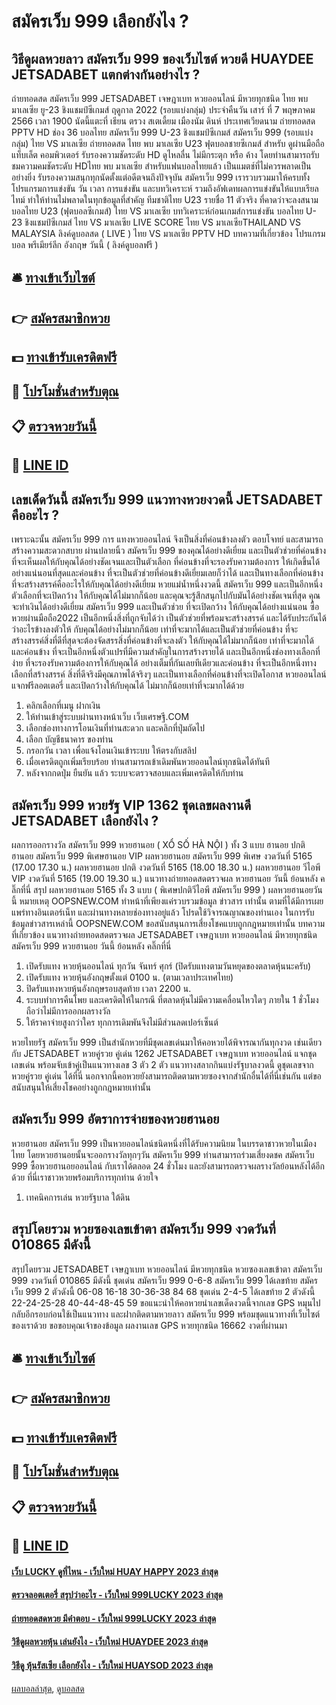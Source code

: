 # สมัครเว็บ 999 เลือกยังไง ?
## วิธีดูผลหวยลาว สมัครเว็บ 999 ของเว็บไซต์ หวยดี HUAYDEE JETSADABET แตกต่างกันอย่างไร ?
ถ่ายทอดสด สมัครเว็บ 999 JETSADABET เจษฎาเบท หวยออนไลน์ มีหวยทุกชนิด ไทย พบ มาเลเซีย ยู-23 ชิงแชมป์ซีเกมส์ ฤดูกาล 2022 (รอบแบ่งกลุ่ม) ประจำคืนวัน เสาร์ ที่ 7 พฤษภาคม 2566 เวลา 1900 นัดนี้แตะที่ เธียน ตรวง สเตเดี้ยม เมืองนัม ดินห์ ประเทศเวียดนาม ถ่ายทอดสด PPTV HD ช่อง 36
บอลไทย สมัครเว็บ 999 U-23 ชิงแชมป์ซีเกมส์ สมัครเว็บ 999 (รอบแบ่งกลุ่ม) ไทย VS มาเลเซีย
ถ่ายทอดสด ไทย พบ มาเลเซีย U23 ฟุตบอลชายซีเกมส์ สำหรับ ดูผ่านมือถือ แท็บเล็ต คอมพิวเตอร์ รับรองความชัดระดับ HD ดูไหลลื่น ไม่มีกระตุก หรือ ค้าง โดยท่านสามารถรับชมความคมชัดระดับ HDไทย พบ มาเลเซีย สำหรับแฟนบอลไทยแล้ว เป็นแมตช์ที่ไม่ควรพลาดเป็นอย่างยิ่ง รับรองความสนุกทุกนัดตั้งแต่อดีตจนถึงปัจจุบัน สมัครเว็บ 999 เรารวบรวมมาให้ครบทั้งโปรแกรมการแข่งขัน วัน เวลา การแข่งขัน และบทวิเคราะห์ รวมถึงอัฟเดทผลการแข่งขันให้แบบเรียลไทม์ ทำให้ท่านไม่พลาดในทุกข้อมูลที่สำคัญ
ทีมชาติไทย U23 รายชื่อ 11 ตัวจริง ที่คาดว่าจะลงสนาม
บอลไทย U23 (ฟุตบอลซีเกมส์) ไทย VS มาเลเซีย
บทวิเคราะห์ก่อนเกมส์การแข่งขัน บอลไทย U-23 ชิงแชมป์ซีเกมส์ ไทย VS มาเลเซีย
LIVE SCORE ไทย VS มาเลเซียTHAILAND VS MALAYSIA
ลิงค์ดูบอลสด ( LIVE ) ไทย VS มาเลเซีย
PPTV HD 
บทความที่เกี่ยวข้อง
โปรแกรมบอล พรีเมียร์ลีก อังกฤษ วันนี้ ( ลิงค์ดูบอลฟรี )

## 🛎 [ทางเข้าเว็บไซต์](https://bit.ly/3BG5bNw)
## 👉 [สมัครสมาชิกหวย](https://bit.ly/3BG5bNw)
## 💵 [ทางเข้ารับเครดิตฟรี](https://bit.ly/3C3mvgS)
## 👑 [โปรโมชั่นสำหรับตุณ](https://bit.ly/3C3mvgS)
## 📋 [ตรวจหวยวันนี้](https://bit.ly/3C3mvgS)
## 📱 [LINE ID](https://bit.ly/3C3mvgS)

## เลขเด็ดวันนี้ สมัครเว็บ 999 แนวทางหวยงวดนี้ JETSADABET คืออะไร ?
เพราะฉะนั้น สมัครเว็บ 999 การ แทงหวยออนไลน์ จึงเป็นสิ่งที่ค่อนข้างลงตัว ตอบโจทย์ และสามารถสร้างความสะดวกสบาย ผ่านปลายนิ้ว สมัครเว็บ 999 ของคุณได้อย่างดีเยี่ยม และเป็นตัวช่วยที่ค่อนข้าง ที่จะเห็นผลให้กับคุณได้อย่างชัดเจนและเป็นตัวเลือก ที่ค่อนข้างที่จะรองรับความต้องการ ให้เกิดขึ้นได้อย่างแน่นอนที่สุดและค่อนข้าง ที่จะเป็นตัวช่วยที่ค่อนข้างดีเยี่ยมเลยก็ว่าได้ และเป็นทางเลือกที่ค่อนข้าง ที่จะสร้างสรรค์คืออะไรให้กับคุณได้อย่างดีเยี่ยม หวยแม่น้ำหนึ่งงวดนี้ สมัครเว็บ 999 และเป็นอีกหนึ่งตัวเลือกที่จะเปิดกว้าง ให้กับคุณได้ไม่มากก็น้อย และคุณจะรู้สึกสนุกไปกับมันได้อย่างชัดเจนที่สุด คุณจะทำเงินได้อย่างดีเยี่ยม สมัครเว็บ 999 และเป็นตัวช่วย ที่จะเปิดกว้าง ให้กับคุณได้อย่างแน่นอน
ซื้อหวยผ่านมือถือ2022 เป็นอีกหนึ่งสิ่งที่ถูกจับได้ว่า เป็นตัวช่วยที่พร้อมจะสร้างสรรค์ และได้รับประกันได้ว่าอะไรข้างลงตัวให้ กับคุณได้อย่างไม่มากก็น้อย เท่าที่จะมากได้และเป็นตัวช่วยที่ค่อนข้าง ที่จะสร้างสรรค์สิ่งที่ดีที่สุดจะต้องจัดสรรสิ่งที่ค่อนข้างที่จะลงตัว ให้กับคุณได้ไม่มากก็น้อย เท่าที่จะมากได้และค่อนข้าง ที่จะเป็นอีกหนึ่งตัวแปรที่มีความสำคัญในการสร้างรายได้ และเป็นอีกหนึ่งช่องทางเลือกที่ง่าย ที่จะรองรับความต้องการให้กับคุณได้ อย่างเต็มที่กันเลยทีเดียวและค่อนข้าง ที่จะเป็นอีกหนึ่งทางเลือกที่สร้างสรรค์ สิ่งที่ดีจริงมีคุณภาพได้จริงๆ และเป็นทางเลือกที่ค่อนข้างที่จะเปิดโอกาส หวยออนไลน์แจกฟรีลอตเตอรี่ และเปิดกว้างให้กับคุณได้ ไม่มากก็น้อยเท่าที่จะมากได้ด้วย
1. คลิกเลือกที่เมนู ฝากเงิน
2. ให้ท่านเข้าสู่ระบบผ่านทางหน้าเว็บ เว็บเศรษฐี.COM
3. เลือกช่องทางการโอนเงินที่ท่านสะดวก และคลิกที่ปุ่มถัดไป
4. เลือก บัญชีธนาคาร ของท่าน
5. กรอกวัน เวลา เพื่อแจ้งโอนเงินเข้าระบบ ให้ตรงกับสลิป
6. เมื่อเครดิตถูกเพิ่มเรียบร้อย ท่านสามารถเข้าเดิมพันหวยออนไลน์ทุกชนิดได้ทันที
7. หลังจากกดปุ่ม ยืนยัน แล้ว ระบบจะตรวจสอบและเพิ่มเครดิตให้กับท่าน

## สมัครเว็บ 999 หวยรัฐ VIP 1362 ชุดเลขผลงานดี JETSADABET เลือกยังไง ?
ผลการออกรางวัล สมัครเว็บ 999 หวยฮานอย ( XỔ SỐ HÀ NỘI ) ทั้ง 3 แบบ ฮานอย ปกติฮานอย สมัครเว็บ 999 พิเศษฮานอย VIP
ผลหวยฮานอย สมัครเว็บ 999 พิเศษ งวดวันที่ 5165 (17.00 17.30 น.)
ผลหวยฮานอย ปกติ งวดวันที่ 5165 (18.00 18.30 น.)
ผลหวยฮานอย วีไอพี VIP งวดวันที่ 5165 (19.00 19.30 น.)
 แนวทางถ่ายทอดสดตรวจผล หวยฮานอย วันนี้ ย้อนหลัง คลิ๊กที่นี่ 
สรุป ผลหวยฮานอย 5165 ทั้ง 3 แบบ ( พิเศษปกติวีไอพี สมัครเว็บ 999 ) ผลหวยฮานอยวันนี้
หมายเหตุ OOPSNEW.COM ทำหน้าที่เพียงแค่รวบรวมข้อมูล ข่าวสาร เท่านั้น ตามที่ได้มีการเผยแพร่ทางอินเตอร์เน็ท และผ่านทางหลายช่องทางอยู่แล้ว โปรดใช้วิจารณญาณของท่านเอง ในการรับข้อมูลข่าวสารเหล่านี้ OOPSNEW.COM ขอสนับสนุนการเสี่ยงโชคแบบถูกกฎหมายเท่านั้น
บทความที่เกี่ยวข้อง
แนวทางถ่ายทอดสดตรวจผล JETSADABET เจษฎาเบท หวยออนไลน์ มีหวยทุกชนิด สมัครเว็บ 999 หวยฮานอย วันนี้ ย้อนหลัง คลิ๊กที่นี่
1. เปิดรับแทง หวยหุ้นออนไลน์ ทุกวัน จันทร์ ศุกร์ (ปิดรับแทงตามวันหยุดของตลาดหุ้นนะครับ)
2. เปิดรับแทง หวยหุ้นอังกฤษตั้งแต่ 0100 น. (ตามเวลาประเทศไทย)
3. ปิดรับแทงหวยหุ้นอังกฤษรอบสุดท้าย เวลา 2200 น.
4. ระบบทำการคืนโพย และเครดิตให้ในกรณี ที่ตลาดหุ้นไม่มีความเคลื่อนไหวใดๆ ภายใน 1 ชั่วโมง ถือว่าไม่มีการออกผลรางวัล
5. ให้ราคาจ่ายสูงกว่าใคร ทุกการเดิมพันจึงไม่มีส่วนลดเปอร์เซ็นต์

หวยไทยรัฐ สมัครเว็บ 999 เป็นสำนักหวยที่มีชุดเลขเด่นมาให้คอหวยได้พิจารณากันทุกงวด เช่นเดียวกับ JETSADABET หวยคู่รวย คู่เด่น 1262 JETSADABET เจษฎาเบท หวยออนไลน์ แจกชุดเลขเด่น พร้อมจับเข้าคู่เป็นแนวทางเลข 3 ตัว 2 ตัว แนวทางสลากกินแบ่งรัฐบาลงวดนี้ ดูชุดเลขจากหวยคู่รวย คู่เด่น ได้ที่นี่ นอกจากนี้คอหวยยังสามารถติดตามหวยซองจากสำนักอื่นได้ที่นี่เช่นกัน แต่ขอสนับสนุนให้เสี่ยงโชคอย่างถูกกฎหมายเท่านั้น

## สมัครเว็บ 999 อัตราการจ่ายของหวยฮานอย
หวยฮานอย สมัครเว็บ 999 เป็นหวยออนไลน์ชนิดหนึ่งที่ได้รับความนิยม ในบรรดาชาวหวยในเมืองไทย โดยหวยฮานอยนั้นจะออกรางวัลทุกๆวัน สมัครเว็บ 999 ท่านสามารถร่วมเสี่ยงดชค สมัครเว็บ 999 ซื้อหวยฮานอยออนไลน์ กับเราได้ตลอด 24 ชั่วโมง และยังสามารถตรวจผลรางวัลย้อนหลังได้อีกด้วย ที่นี่เราชาวหวยพร้อมบริการทุกท่าน ด้วยใจ
1. เทคนิคการเล่น หวยรัฐบาล ใต้ดิน

## สรุปโดยรวม หวยซองเลขเข้าตา สมัครเว็บ 999 งวดวันที่ 010865 มีดังนี้
สรุปโดยรวม JETSADABET เจษฎาเบท หวยออนไลน์ มีหวยทุกชนิด หวยซองเลขเข้าตา สมัครเว็บ 999 งวดวันที่ 010865 มีดังนี้ ชุดเด่น สมัครเว็บ 999 0-6-8 สมัครเว็บ 999 ได้เลขท้าย สมัครเว็บ 999 2 ตัวดังนี้
06-08
16-18
30-36-38
84
68
ชุดเด่น 2-4-5 ได้เลขท้าย 2 ตัวดังนี้
22-24-25-28
40-44-48-45
59
ขอแนะนำให้คอหวยนำเลขเด็ดงวดนี้จากเลข GPS หมุนไปกลับอีกรอบก่อนใช้เป็นแนวทาง และฝากติดตามหวยลาว สมัครเว็บ 999 พร้อมชุดแนวทางที่เว็บไซต์ของเราด้วย
ขอขอบคุณเจ้าของข้อมูล
ผลงานเลข GPS หวยทุกชนิด 16662 งวดที่ผ่านมา


## 🛎 [ทางเข้าเว็บไซต์](https://bit.ly/3BG5bNw)
## 👉 [สมัครสมาชิกหวย](https://bit.ly/3BG5bNw)
## 💵 [ทางเข้ารับเครดิตฟรี](https://bit.ly/3C3mvgS)
## 👑 [โปรโมชั่นสำหรับตุณ](https://bit.ly/3C3mvgS)
## 📋 [ตรวจหวยวันนี้](https://bit.ly/3C3mvgS)
## 📱 [LINE ID](https://bit.ly/3C3mvgS)

#### [เว็บ LUCKY ดูที่ไหน - เว็บใหม่ HUAY HAPPY 2023 ล่าสุด](https://atom.io/themes/เว็บ%20lucky%20ดูที่ไหน%20-%20เว็บใหม่%20huay%20happy%202023%20ล่าสุด)
#### [ตรวจลอตเตอรี่ สรุปว่าอะไร - เว็บใหม่ 999LUCKY 2023 ล่าสุด](https://atom.io/themes/ตรวจลอตเตอรี่%20สรุปว่าอะไร%20-%20เว็บใหม่%20999lucky%202023%20ล่าสุด)
#### [ถ่ายทอดสดหวย มีคำตอบ - เว็บใหม่ 999LUCKY 2023 ล่าสุด](https://atom.io/themes/ถ่ายทอดสดหวย%20มีคำตอบ%20-%20เว็บใหม่%20999lucky%202023%20ล่าสุด)
#### [วิธีดูผลหวยหุ้น เล่นยังไง - เว็บใหม่ HUAYDEE 2023 ล่าสุด](https://atom.io/themes/วิธีดูผลหวยหุ้น%20เล่นยังไง%20-%20เว็บใหม่%20huaydee%202023%20ล่าสุด)
#### [วิธีดู หุ้นรัสเซีย เลือกยังไง - เว็บใหม่ HUAYSOD 2023 ล่าสุด](https://atom.io/themes/วิธีดู%20หุ้นรัสเซีย%20เลือกยังไง%20-%20เว็บใหม่%20huaysod%202023%20ล่าสุด)

[ผลบอลล่าสุด](https://siamsport.tv "ผลบอลล่าสุด"), [ดูบอลสด](https://siamsport.tv/ดูบอลสด "ดูบอลสด")